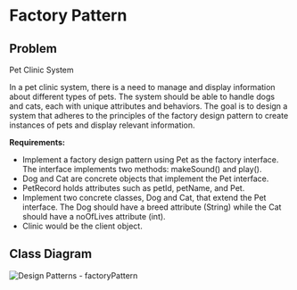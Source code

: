 # Factory Pattern

## Problem 

Pet Clinic System

In a pet clinic system, there is a need to manage and display information about different types of pets.
The system should be able to handle dogs and cats, each with unique attributes and behaviors.
The goal is to design a system that adheres to the principles of the factory design pattern to create instances of pets and display relevant information.

**Requirements:**

- Implement a factory design pattern using Pet as the factory interface.  The interface implements two methods: makeSound() and play().
- Dog and Cat are concrete objects that implement the Pet interface.
- PetRecord holds attributes such as petId, petName, and Pet.
- Implement two concrete classes, Dog and Cat, that extend the Pet interface. The Dog should have a breed attribute (String) while the Cat should have a noOfLives attribute (int).
- Clinic would be the client object.

## Class Diagram

![Design Patterns - factoryPattern](https://github.com/JEAtole/Design-Patterns/assets/126703958/10f3a071-9648-4d55-abe3-58c4df7d5857)


